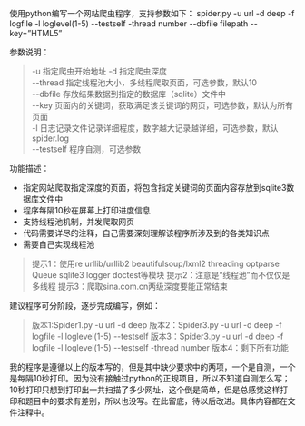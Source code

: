 使用python编写一个网站爬虫程序，支持参数如下：
spider.py -u url -d deep -f logfile -l loglevel(1-5)  --testself -thread number --dbfile  filepath  --key=”HTML5”

参数说明：
> -u 指定爬虫开始地址 
-d 指定爬虫深度  
--thread 指定线程池大小，多线程爬取页面，可选参数，默认10  
--dbfile 存放结果数据到指定的数据库（sqlite）文件中  
--key 页面内的关键词，获取满足该关键词的网页，可选参数，默认为所有页面  
-l 日志记录文件记录详细程度，数字越大记录越详细，可选参数，默认spider.log  
--testself 程序自测，可选参数

功能描述：

* 指定网站爬取指定深度的页面，将包含指定关键词的页面内容存放到sqlite3数据库文件中
* 程序每隔10秒在屏幕上打印进度信息
* 支持线程池机制，并发爬取网页
* 代码需要详尽的注释，自己需要深刻理解该程序所涉及到的各类知识点
* 需要自己实现线程池

> 提示1：使用re  urllib/urllib2  beautifulsoup/lxml2  threading optparse Queue  sqlite3 logger  doctest等模块
提示2：注意是“线程池”而不仅仅是多线程
提示3：爬取sina.com.cn两级深度要能正常结束

建议程序可分阶段，逐步完成编写，例如：
> 版本1:Spider1.py -u url -d deep
版本2：Spider3.py -u url -d deep -f logfile -l loglevel(1-5)  --testself
版本3：Spider3.py -u url -d deep -f logfile -l loglevel(1-5)  --testself -thread number
版本4：剩下所有功能

我的程序是遵循以上的版本写的，但是其中缺少要求中的两项，一个是自测，一个是每隔10秒打印。因为没有接触过python的正规项目，所以不知道自测怎么写；10秒打印只想到打印出一共扫描了多少网址，这个倒是简单，但是总感觉这样打印和题目中的要求有差别，所以也没写。在此留底，待以后改进。具体内容都在文件注释中。

